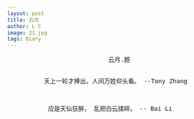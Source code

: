 ```yaml
---
layout: post
title: 云月
author: L C
image: 21.jpg
tags: Diary
---
```

<center>
<PRE>
       云月.题 &nbsp;&nbsp;  

天上一轮才捧出，人间万姓仰头看。
                           --Tony Zhang  

 应是天仙狂醉， 乱把白云揉碎。
                           -- Bai Li &nbsp;&nbsp;

<PRE>

    
 
